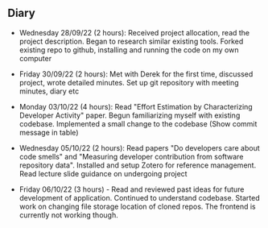 ## Diary

* Wednesday 28/09/22 (2 hours): Received project allocation, read the project description. Began to research similar existing tools. Forked existing repo to github, installing and running the code on my own computer

* Friday 30/09/22 (2 hours): Met with Derek for the first time, discussed project, wrote detailed minutes. Set up git repository with meeting minutes, diary etc

* Monday 03/10/22 (4 hours): Read "Effort Estimation by Characterizing Developer Activity" paper. Begun familiarizing myself with existing codebase. Implemented a small change to the codebase (Show commit message in table)

* Wednesday 05/10/22 (2 hours): Read papers "Do developers care about code smells" and "Measuring developer contribution from software repository data". Installed and setup Zotero for reference management. Read lecture slide guidance on undergoing project

* Friday 06/10/22 (3 hours) - Read and reviewed past ideas for future development of application. Continued to understand codebase. Started work on changing file storage location of cloned repos. The frontend is currently not working though.
